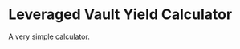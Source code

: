 # Leveraged Vault Yield Calculator

A very simple [calculator](https://coindataschool-husdlci-main-pfjljd.streamlitapp.com/).